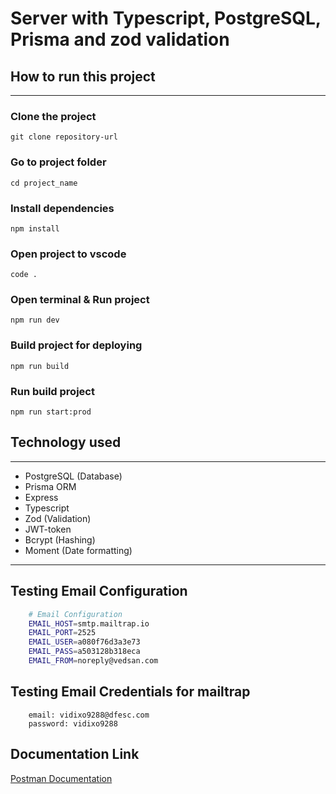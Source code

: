 # Server with Typescript, PostgreSQL, Prisma and zod validation

## How to run this project

---

### Clone the project

    git clone repository-url

### Go to project folder

    cd project_name

### Install dependencies

    npm install

### Open project to vscode

    code .

### Open terminal & Run project

    npm run dev

### Build project for deploying

    npm run build

### Run build project

    npm run start:prod

## Technology used

---

- PostgreSQL (Database)
- Prisma ORM
- Express
- Typescript
- Zod (Validation)
- JWT-token
- Bcrypt (Hashing)
- Moment (Date formatting)

---

## Testing Email Configuration

```bash
    # Email Configuration
    EMAIL_HOST=smtp.mailtrap.io
    EMAIL_PORT=2525
    EMAIL_USER=a080f76d3a3e73
    EMAIL_PASS=a503128b318eca
    EMAIL_FROM=noreply@vedsan.com
```

## Testing Email Credentials for mailtrap
```
    email: vidixo9288@dfesc.com 
    password: vidixo9288
```

## Documentation Link
[Postman Documentation](https://documenter.getpostman.com/view/41108448/2sAYX8Gfch)